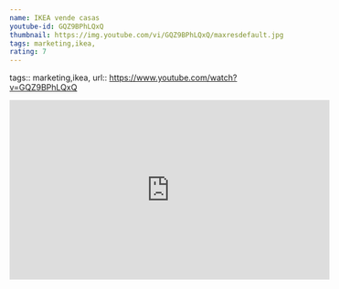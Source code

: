 ```yaml
---
name: IKEA vende casas
youtube-id: GQZ9BPhLQxQ
thumbnail: https://img.youtube.com/vi/GQZ9BPhLQxQ/maxresdefault.jpg
tags: marketing,ikea,
rating: 7
---
```

tags:: marketing,ikea,
url:: https://www.youtube.com/watch?v=GQZ9BPhLQxQ

<iframe width='560' height='315' src='https://www.youtube.com/embed/GQZ9BPhLQxQ' title='YouTube video player' frameborder='0' allow='accelerometer; autoplay; clipboard-write; encrypted-media; gyroscope; picture-in-picture; web-share' allowfullscreen></iframe>


